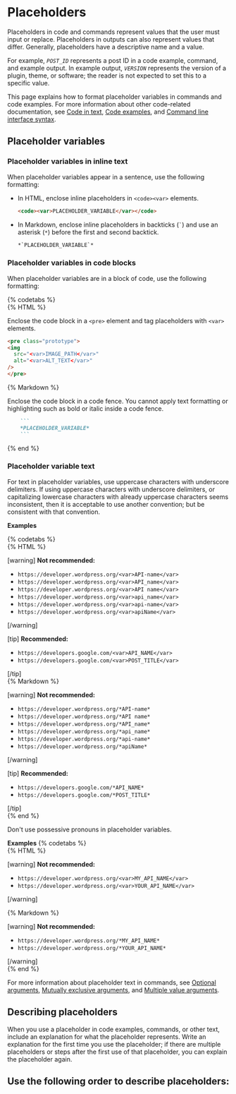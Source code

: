 # Placeholders

Placeholders in code and commands represent values that the user must input or replace. Placeholders in outputs can also represent values that differ. Generally, placeholders have a descriptive name and a value.

For example, *`POST_ID`* represents a post ID in a code example, command, and example output. In example output, *`VERSION`* represents the version of a plugin, theme, or software; the reader is not expected to set this to a specific value.

This page explains how to format placeholder variables in commands and code examples. For more information about other code-related documentation, see [Code in text](), [Code examples](), and [Command line interface syntax]().

## Placeholder variables

### Placeholder variables in inline text

When placeholder variables appear in a sentence, use the following formatting:
- In HTML, enclose inline placeholders in `<code><var>` elements.
  ```html
  <code><var>PLACEHOLDER_VARIABLE</var></code>
  ```
- In Markdown, enclose inline placeholders in backticks (``` ` ```) and use an asterisk (`*`) before the first and second backtick.
  ```markdown
  *`PLACEHOLDER_VARIABLE`*
  ```

### Placeholder variables in code blocks

When placeholder variables are in a block of code, use the following formatting:

{% codetabs %}  
{% HTML %}  

Enclose the code block in a `<pre>` element and tag placeholders with `<var>` elements.
```html
<pre class="prototype">
<img
  src="<var>IMAGE_PATH</var>"
  alt="<var>ALT_TEXT</var>"
/>
</pre>
```  
{% Markdown %}  

Enclose the code block in a code fence. You cannot apply text formatting or highlighting such as bold or italic inside a code fence.
```markdown
    ```
    *PLACEHOLDER_VARIABLE*
    ```
```  
{% end %}

### Placeholder variable text

For text in placeholder variables, use uppercase characters with underscore delimiters. If using uppercase characters with underscore delimiters, or capitalizing lowercase characters with already uppercase characters seems inconsistent, then it is acceptable to use another convention; but be consistent with that convention.

**Examples**  

{% codetabs %}  
{% HTML %}  

[warning] **Not recommended:**  
- `https://developer.wordpress.org/<var>API-name</var>`
- `https://developer.wordpress.org/<var>API_name</var>`
- `https://developer.wordpress.org/<var>API name</var>`
- `https://developer.wordpress.org/<var>api_name</var>`
- `https://developer.wordpress.org/<var>api-name</var>`
- `https://developer.wordpress.org/<var>apiName</var>`  

[/warning]  

[tip] **Recommended:**  
- `https://developers.google.com/<var>API_NAME</var>`
- `https://developers.google.com/<var>POST_TITLE</var>`

[/tip]  
{% Markdown %}  

[warning] **Not recommended:**  
- `https://developer.wordpress.org/*API-name*`
- `https://developer.wordpress.org/*API name*`
- `https://developer.wordpress.org/*API_name*`
- `https://developer.wordpress.org/*api_name*`
- `https://developer.wordpress.org/*api-name*`
- `https://developer.wordpress.org/*apiName*`  

[/warning]  

[tip] **Recommended:**  
- `https://developers.google.com/*API_NAME*`
- `https://developers.google.com/*POST_TITLE*`

[/tip]  
{% end %}

Don't use possessive pronouns in placeholder variables.

**Examples**
{% codetabs %}  
{% HTML %}  

[warning] **Not recommended:**  
- `https://developer.wordpress.org/<var>MY_API_NAME</var>`
- `https://developer.wordpress.org/<var>YOUR_API_NAME</var>`  

[/warning]  

{% Markdown %}  

[warning] **Not recommended:**  
- `https://developer.wordpress.org/*MY_API_NAME*`
- `https://developer.wordpress.org/*YOUR_API_NAME*`  

[/warning]  
{% end %}

For more information about placeholder text in commands, see [Optional arguments](), [Mutually exclusive arguments](), and [Multiple value arguments]().

## Describing placeholders

When you use a placeholder in code examples, commands, or other text, include an explanation for what the placeholder represents. Write an explanation for the first time you use the placeholder; if there are multiple placeholders or steps after the first use of that placeholder, you can explain the placeholder again.

Use the following order to describe placeholders:
- 

